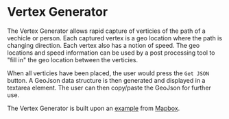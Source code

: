 # Vertex Generator

The Vertex Generator allows rapid capture of verticies of the path of a vechicle or person. Each captured vertex is a geo location where the path is changing direction. Each vertex also has a notion of speed. The geo locations and speed information can be used by a post processing tool to "fill in" the geo location between the verticies. 

When all verticies have been placed, the user would press the `Get JSON` button. A GeoJson data structure is then generated and displayed in a textarea element. The user can then copy/paste the GeoJson for further use.

The Vertex Generator is built upon an [example](https://www.mapbox.com/mapbox-gl-js/example/measure/) from [Mapbox](https://www.mapbox.com).
